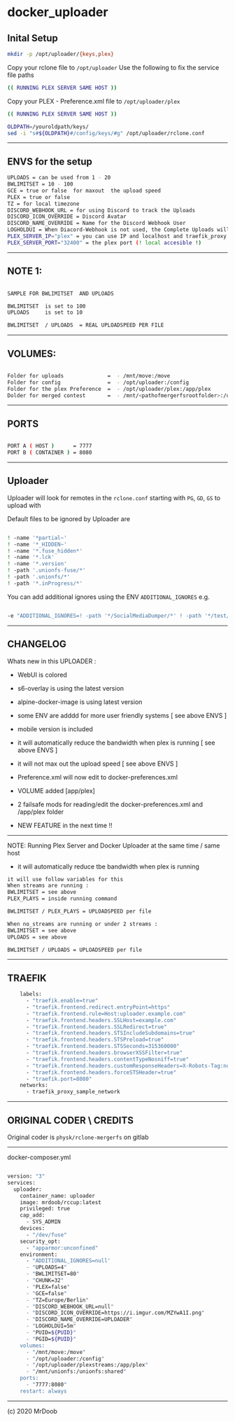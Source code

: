 # docker_uploader

## Inital Setup

```sh
mkdir -p /opt/uploader/{keys,plex}
```

Copy your rclone file to ``/opt/uploader``
Use the following to fix the service file paths
```sh
(( RUNNING PLEX SERVER SAME HOST ))
```
Copy your PLEX - Preference.xml file to ```/opt/uploader/plex```
```sh
(( RUNNING PLEX SERVER SAME HOST ))
```


```sh
OLDPATH=/youroldpath/keys/
sed -i "s#${OLDPATH}#/config/keys/#g" /opt/uploader/rclone.conf
```
-----

## ENVS for the setup 

```sh
UPLOADS = can be used from 1 - 20
BWLIMITSET = 10 - 100
GCE = true or false  for maxout  the upload speed 
PLEX = true or false
TZ = for local timezone 
DISCORD_WEBHOOK_URL = for using Discord to track the Uploads
DISCORD_ICON_OVERRIDE = Discord Avatar 
DISCORD_NAME_OVERRIDE = Name for the Discord Webhook User
LOGHOLDUI = When Diacord-Webhook is not used, the Complete Uploads will stay there for the minutes you setup
PLEX_SERVER_IP="plex" = you can use IP and localhost and traefik_proxy part 
PLEX_SERVER_PORT="32400" = the plex port (! local accesible !)

```

-----

## NOTE 1: 

``` sh

SAMPLE FOR BWLIMITSET  AND UPLOADS 

BWLIMITSET  is set to 100
UPLOADS     is set to 10 

BWLIMITSET  / UPLOADS  = REAL UPLOADSPEED PER FILE 

```
-----

## VOLUMES:

```sh

Folder for uploads              =  - /mnt/move:/move
Folder for config               =  - /opt/uploader:/config
Folder for the plex Preference  =  - /opt/uploader/plex:/app/plex
Dolder for merged contest       =  - /mnt/<pathofmergerfsrootfolder>:/unionfs

```

-----

## PORTS 

```sh

PORT A ( HOST )      = 7777
PORT B ( CONTAINER ) = 8080

```

-----


## Uploader

Uploader will look for remotes in the ``rclone.conf``
starting with ``PG``, ``GD``, ``GS`` to upload with

Default files to be ignored by Uploader are

```sh

! -name '*partial~'
! -name '*_HIDDEN~'
! -name '*.fuse_hidden*'
! -name '*.lck'
! -name '*.version'
! -path '.unionfs-fuse/*'
! -path '.unionfs/*'
! -path '*.inProgress/*'

```

You can add additional ignores using the ENV ``ADDITIONAL_IGNORES`` e.g.

```sh

-e "ADDITIONAL_IGNORES=! -path '*/SocialMediaDumper/*' ! -path '*/test/*'"

```

-----

## CHANGELOG

Whats new in this UPLOADER : 

- WebUI is colored 
- s6-overlay is using the latest version 
- alpine-docker-image is using latest version
- some ENV are adddd for more user friendly systems [ see above ENVS ]
- mobile version is included 
- it will automatically reduce the bandwidth when plex is running [ see above ENVS ]
- it will not max out the upload speed [ see above ENVS ]
- Preference.xml will now edit to docker-preferences.xml
- VOLUME added [app/plex] 
- 2 failsafe mods for reading/edit the docker-preferences.xml  and /app/plex folder 

- NEW FEATURE in the next time !! 


-----

NOTE: Running Plex Server and Docker Uploader at the same time / same host
- it will automatically  reduce tbe bandwidth when plex is running

``` sh
it will use follow variables for this 
When streams are running :
BWLIMITSET = see above 
PLEX_PLAYS = inside running command

BWLIMITSET / PLEX_PLAYS = UPLOADSPEED per file

When no_streams are running or under 2 streams :
BWLIMITSET = see above
UPLOADS = see above 

BWLIMITSET / UPLOADS = UPLOADSPEED per file

```

--------

## TRAEFIK

```sh
    labels:
      - "traefik.enable=true"
      - "traefik.frontend.redirect.entryPoint=https"
      - "traefik.frontend.rule=Host:uploader.example.com"
      - "traefik.frontend.headers.SSLHost=example.com"
      - "traefik.frontend.headers.SSLRedirect=true"
      - "traefik.frontend.headers.STSIncludeSubdomains=true"
      - "traefik.frontend.headers.STSPreload=true"
      - "traefik.frontend.headers.STSSeconds=315360000"
      - "traefik.frontend.headers.browserXSSFilter=true"
      - "traefik.frontend.headers.contentTypeNosniff=true"
      - "traefik.frontend.headers.customResponseHeaders=X-Robots-Tag:noindex,nofollow,nosnippet,noarchive,notranslate,noimageindex"
      - "traefik.frontend.headers.forceSTSHeader=true"
      - "traefik.port=8080"
    networks:
      - traefik_proxy_sample_network

```

-----

## ORIGINAL CODER \ CREDITS

Original coder is ```physk/rclone-mergerfs``` on gitlab

-----

docker-composer.yml 

```sh

version: "3"
services:
  uploader:
    container_name: uploader
    image: mrdoob/rccup:latest
    privileged: true
    cap_add:
      - SYS_ADMIN
    devices:
      - "/dev/fuse"
    security_opt:
      - "apparmor:unconfined"
    environment:
      - "ADDITIONAL_IGNORES=null'
      - "UPLOADS=4"
      - "BWLIMITSET=80"
      - "CHUNK=32"
      - "PLEX=false"
      - "GCE=false"
      - "TZ=Europe/Berlin"
      - "DISCORD_WEBHOOK_URL=null"
      - "DISCORD_ICON_OVERRIDE=https://i.imgur.com/MZYwA1I.png"
      - "DISCORD_NAME_OVERRIDE=UPLOADER"
      - "LOGHOLDUI=5m"
      - "PUID=${PUID}"
      - "PGID=${PUID}"
    volumes:
      - "/mnt/move:/move"
      - "/opt/uploader:/config"
      - "/opt/uploader/plexstreams:/app/plex"
      - "/mnt/unionfs:/unionfs:shared"
    ports:
      - "7777:8080"
    restart: always

```
-----

(c) 2020 MrDoob 
